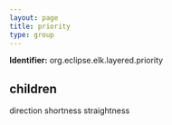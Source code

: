 ```yaml
---
layout: page
title: priority
type: group
---
```

**Identifier:** org.eclipse.elk.layered.priority
## children

direction
shortness
straightness


